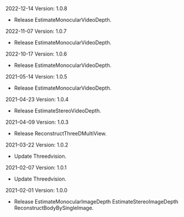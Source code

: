 2022-12-14 Version: 1.0.8
- Release EstimateMonocularVideoDepth.

2022-11-07 Version: 1.0.7
- Release EstimateMonocularVideoDepth.

2022-10-17 Version: 1.0.6
- Release EstimateMonocularVideoDepth.

2021-05-14 Version: 1.0.5
- Release EstimateMonocularVideoDepth.

2021-04-23 Version: 1.0.4
- Release EstimateStereoVideoDepth.

2021-04-09 Version: 1.0.3
- Release ReconstructThreeDMultiView.

2021-03-22 Version: 1.0.2
- Update Threedvision.

2021-02-07 Version: 1.0.1
- Update Threedvision.

2021-02-01 Version: 1.0.0
- Release EstimateMonocularImageDepth EstimateStereoImageDepth ReconstructBodyBySingleImage.

